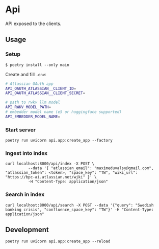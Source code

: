 # Api

API exposed to the clients.

## Usage

### Setup

```console
$ poetry install --only main
```

Create and fill `.env`:

```bash
# Atlassian OAuth app
API_OAUTH_ATLASSIAN__CLIENT_ID=
API_OAUTH_ATLASSIAN__CLIENT_SECRET=

# path to rwkv llm model
API_RWKV_MODEL_PATH=
# embedder model name (e5 or huggingface supported)
API_EMBEDDER_MODEL_NAME=
```

### Start server

```
poetry run uvicorn api.app:create_app --factory
```

### Ingest into index

```
curl localhost:8000/api/index -X POST \
          --data '{ "atlassian_email": "maximeduvalsy@gmail.com", "atlassian_token": <token>, "space_key": "TW", "wiki_url": "https://bpc-ai.atlassian.net/wiki" }' \
          -H "Content-Type: application/json"
```

### Search in index

```
curl localhost:8000/api/search -X POST --data '{"query": "Swedish banking crisis", "confluence_space_key": "TW"}' -H "Content-Type: application/json"
```

## Development

```
poetry run uvicorn api.app:create_app --reload
```
